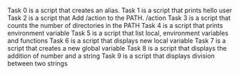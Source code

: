 Task 0 is a script that creates an alias.
Task 1 is a script that prints hello user
Task 2 is a script that Add /action to the PATH. /action
Task 3 is a script that counts the number of directories in the PATH
Task 4 is a script that prints environment variable
Task 5 is a script that list local, environment variables and functions
Task 6 is a script that displays new local variable
Task 7 is a script that creates a new global variable 
Task 8 is a script that displays the addition of number and a string
Task 9 is a script that displays division between two strings 

